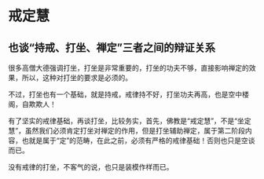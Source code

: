 # 戒定慧

## 

## 也谈“持戒、打坐、禅定”三者之间的辩证关系



很多高僧大德强调打坐，打坐是非常重要的，打坐的功夫不够，直接影响禅定的效果，所以，这种对打坐的要求是必须的。

不过，打坐也有一个基础，就是持戒，戒律持不好，打坐功夫再高，也是空中楼阁，自欺欺人！

有了坚实的戒律基础，再谈打坐，比较务实，首先，佛教是“戒定慧”，不是“坐定慧”，虽然我们必须肯定打坐对禅定的作用，但是打坐辅助禅定，属于第二阶段内容，也就是属于“定”的范畴，在此之前，必须有严格的戒律基础！否则也只是空谈而已。

没有戒律的打坐，不客气的说，也只是装模作样而已。



